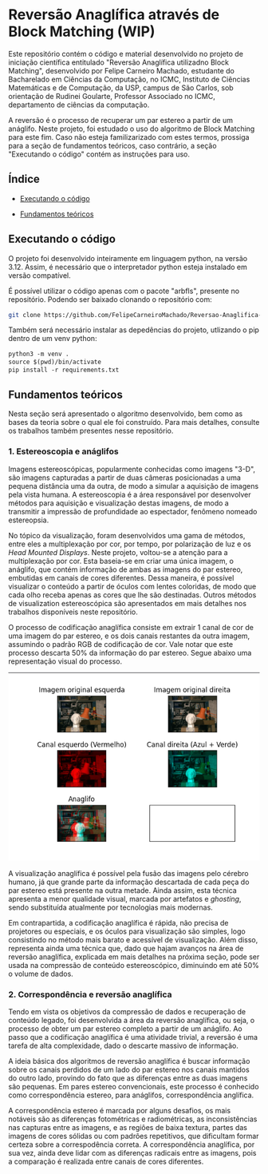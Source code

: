 # Reversão Anaglífica através de Block Matching (WIP)

Este repositório contém o código e material desenvolvido no projeto de iniciação 
científica entitulado "Reversão Anaglífica utilizadno Block Matching", desenvolvido 
por Felipe Carneiro Machado, estudante do Bacharelado em Ciências da Computação, 
no ICMC, Instituto de Ciências Matemáticas e de Computação, da USP, campus de
São Carlos, sob orientação de Rudinei Goularte, Professor Associado no ICMC, 
departamento de ciências da computação.

A reversão é o processo de recuperar um par estereo a partir de um anáglifo. Neste 
projeto, foi estudado o uso do algoritmo de Block Matching para este fim. Caso não 
esteja familizarizado com estes termos, prossiga para a seção de fundamentos teóricos,
caso contrário, a seção "Executando o código" contém as instruções para uso.


## Índice

- [Executando o código](#executando-o-código)

- [Fundamentos teóricos](#fundamentos-teóricos)

## Executando o código

O projeto foi desenvolvido inteiramente em linguagem python, na versão 3.12. 
Assim, é necessário que o interpretador python esteja instalado em versão compatível.

É possível utilizar o código apenas com o pacote "arbfls", presente no repositório. 
Podendo ser baixado clonando o repositório com:

```sh
git clone https://github.com/FelipeCarneiroMachado/Reversao-Anaglifica-por-Block-Matching.git
```

Também será necessário instalar as depedências do projeto, utlizando o pip dentro de
um venv python:

```shell
python3 -m venv .
source $(pwd)/bin/activate
pip install -r requirements.txt
```





## Fundamentos teóricos

Nesta seção será apresentado o algoritmo desenvolvido, bem como as bases da teoria
sobre o qual ele foi construído. Para mais detalhes, consulte os trabalhos também 
presentes nesse repositório.

### 1. Estereoscopia e anáglifos

Imagens estereoscópicas, popularmente conhecidas como imagens "3-D", são imagens
capturadas a partir de duas câmeras posicionadas a uma pequena distância uma da outra,
de modo a simular a aquisição de imagens pela vista humana. A estereoscopia é a área
responsável por desenvolver métodos para aquisição e visualização destas imagens, de modo
a transmitir a impressão de profundidade ao espectador, fenômeno nomeado estereopsia.

No tópico da visualização, foram desenvolvidos uma gama de métodos, entre eles 
a multiplexação por cor, por tempo, por polarização de luz e os *Head Mounted Displays*.
Neste projeto, voltou-se a atenção para a multiplexação por cor. Esta baseia-se em 
criar uma única imagem, o anáglifo, que contém informação de ambas as imagens do par 
estereo, embutidas em canais de cores diferentes. Dessa maneira, é possível visualizar 
o conteúdo a partir de óculos com lentes coloridas, de modo que cada olho receba apenas 
as cores que lhe são destinadas. Outros métodos de visualization estereoscópica são 
apresentados em mais detalhes nos trabalhos disponíveis neste repositório. 

O processo de codificação anaglífica consiste em extrair 1 canal de cor de uma imagem
do par estereo, e os dois canais restantes da outra imagem, assumindo o padrão RGB de
codificação de cor. Vale notar que este processo descarta 50% da informação do par estereo.
Segue abaixo uma representação visual do processo.

![Exemplo de Anaglifo](assets/Ex_anagl_2.png)

A visualização anaglífica é possível pela fusão das imagens pelo cérebro humano,
já que grande parte da informação descartada de cada peça do par estereo está
presente na outra metade. Ainda assim, esta técnica apresenta a menor qualidade visual,
marcada por artefatos e *ghosting*, sendo substituída atualmente por tecnologias mais
modernas. 

Em contrapartida, a codificação anaglífica é rápida, não precisa de projetores ou 
especiais, e os óculos para visualização são simples, logo consistindo no método 
mais barato e acessível de visualização. Além disso, representa ainda uma técnica
que, dado que hajam avanços na área de reversão anaglífica, explicada em mais 
detalhes na próxima seção, pode ser usada na compressão de conteúdo estereoscópico, 
diminuindo em até 50% o volume de dados.

### 2. Correspondência e reversão anaglífica

Tendo em vista os objetivos da compressão de dados e recuperação de conteúdo legado,
foi desenvolvida a área da reversão anaglífica, ou seja, o processo de obter um par 
estereo completo a partir de um anáglifo. Ao passo que a codificação anaglífica é 
uma atividade trivial, a reversão é uma tarefa de alta complexidade, dado o descarte 
massivo de informação. 

A ideia básica dos algoritmos de reversão anaglífica é buscar informação sobre os 
canais perdidos de um lado do par estereo nos canais mantidos do outro lado, provindo
do fato que as diferenças entre as duas imagens são pequenas. Em pares estereo 
convencionais, este processo é conhecido como correspondência estereo, para anáglifos,
correspondência anglífica.

A correspondência estereo é marcada por alguns desafios, os mais notáveis são as
diferenças fotométricas e radiométricas, as inconsistências nas capturas entre as imagens, 
e as regiôes de baixa textura, partes das imagens de cores sólidas ou com padrôes 
repetitivos, que dificultam formar certeza sobre a correspodência correta. A correspondência
anaglífica, por sua vez, ainda deve lidar com as diferenças radicais entre as imagens, 
pois a comparação é realizada entre canais de cores diferentes.

